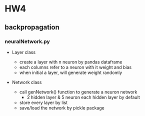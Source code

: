 # HW4

## backpropagation
### neuralNetwork.py
- Layer class
    - create a layer with n neuron by pandas dataframe
    - each columns refer to a neuron with it weight and bias
    - when initial a layer, will generate weight randomly

- Network class
    - call genNetwork() function to generate a neuron network 
        - 2 hidden layer & 5 neuron each hidden layer by default
    - store every layer by list
    - save/load the network by pickle package